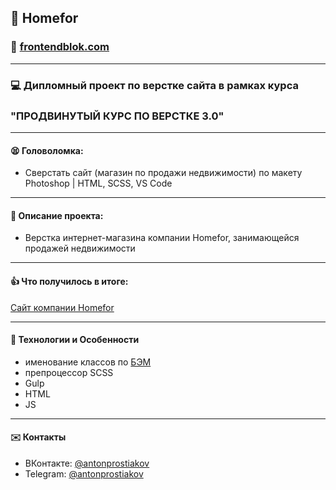 ## :pushpin: Homefor

### :link: [frontendblok.com](https://frontendblok.com/)
___
### :computer: Дипломный проект по верстке сайта в рамках курса 
### "ПРОДВИНУТЫЙ КУРС ПО ВЕРСТКЕ 3.0" 
___
#### :tired_face: Головоломка:

- Сверстать сайт (магазин по продажи недвижимости) по макету Photoshop | HTML, SCSS, VS Code
___
#### :memo: Описание проекта: 

- Верстка интернет-магазина компании Homefor, занимающейся продажей недвижимости
___ 

#### :thumbsup: Что получилось в итоге: 
[Сайт компании Homefor](http://tony7.beget.tech/homefor/index.html)
___ 
#### :rocket: Технологии и Особенности

* именование классов по [БЭМ](https://ru.bem.info/)
* препроцессор SCSS
* Gulp 
* HTML 
* JS

___
#### :envelope: Контакты
* ВКонтакте: [@antonprostiakov](https://vk.com/tony7_the_human)
* Telegram: [@antonprostiakov](https://t.me/Tony7_The_Human)
